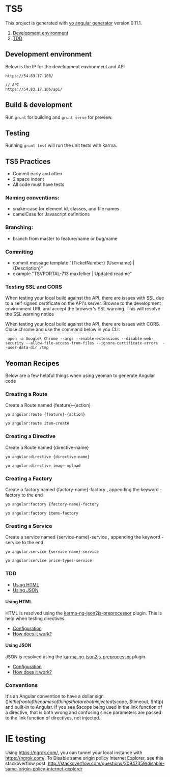 # TS5

This project is generated with [yo angular generator](https://github.com/yeoman/generator-angular)
version 0.11.1.

1.  [Development environment](section1)
2.  [TDD](section2) 

## Development environment
Below is the IP for the development environment and API

    https://54.83.17.106/

    // API
    https://54.83.17.106/api/

## Build & development

Run `grunt` for building and `grunt serve` for preview.

## Testing

Running `grunt test` will run the unit tests with karma.

## TS5 Practices

- Commit early and often
- 2 space indent
- All code must have tests

### Naming conventions:

 - snake-case for element id, classes, and file names
 - camelCase for Javascript definitions

### Branching:

 - branch from master to feature/name or bug/name

### Commiting

 - commit message template "{TicketNumber} {Username} | {Description}"
 - example "TSVPORTAL-713 maxfelker | Updated readme"

### Testing SSL and CORS
When testing your local build against the API, there are issues with SSL due to a self signed certificate on the API's server. Browse to the development environment URL and accept the browser's SSL warning. This will resolve the SSL warning notice

When testing your local build against the API, there are issues with CORS. Close chrome and use the command below in you CLI:

     open -a Google\ Chrome --args --enable-extensions --disable-web-security --allow-file-access-from-files --ignore-certificate-errors  --user-data-dir /tmp

## Yeoman Recipes
Below are a few helpful things when using yeoman to generate Angular code

### Creating a Route
Create a Route named {feature}-{action}

    yo angular:route {feature}-{action}

    yo angular:route item-create

### Creating a Directive
Create a Route named {directive-name}

    yo angular:directive {directive-name}

    yo angular:directive image-upload

### Creating a Factory
Create a factory named {factory-name}-factory , appending the keyword -factory to the end

    yo angular:factory {factory-name}-factory

    yo angular:factory items-factory

### Creating a Service
Create a service named {service-name}-service , appending the keyword -service to the end

    yo angular:service {service-name}-service

    yo angular:service price-types-service

### <a name="section2"></a>TDD
*   [Using HTML](html2js)
*   [Using JSON](json2js)

#### <a name="html2js"></a>Using HTML
HTML is resolved using the [karma-ng-json2js-preprocessor](https://www.npmjs.com/package/karma-ng-html2js-preprocessor) 
plugin. This is help when testing directives.

*   [Configuration](https://www.npmjs.com/package/karma-ng-html2js-preprocessor#configuration)
*   [How does it work?](https://www.npmjs.com/package/karma-ng-html2js-preprocessor#how-does-it-work)

#### <a name="json2js"></a>Using JSON
JSON is resolved using the [karma-ng-json2js-preprocessor](https://www.npmjs.com/package/karma-ng-json2js-preprocessor) 
plugin.

*   [Configuration](https://www.npmjs.com/package/karma-ng-json2js-preprocessor#configuration)
*   [How does it work?](https://www.npmjs.com/package/karma-ng-json2js-preprocessor#how-does-it-work)

### Conventions
It's an Angular convention to have a dollar sign ($) in the front of the names of things that are both injected ($scope, $timeout, $http) and built-in to Angular. If you see $scope being used in the link function of a directive, that is both wrong and confusing since parameters are passed to the link function of directives, not injected.

# IE testing
Using https://ngrok.com/, you can tunnel your local instance with https://ngrok.com/. To Disable same origin policy Internet Explorer, see this stackoverflow post: http://stackoverflow.com/questions/20947359/disable-same-origin-policy-internet-explorer 
